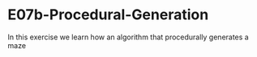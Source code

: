 # E07b-Procedural-Generation

In this exercise we learn how an algorithm that procedurally generates a maze
